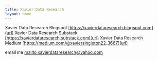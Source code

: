 ```yaml
---
title: Xavier Data Research
layout: home
---
```


    
Xavier Data Research Blogspot [https://xavierdataresearch.blogspot.com](url)
Xavier Data Research Substack [https://xavierdataresearch.substack.com](url)
Xavier Data Research Medium [https://medium.com/@xaviersingleton22_3667](url)



    

email me [mailto:xavierdataresearch@yahoo.com](url)
